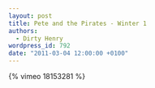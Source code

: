 ```yaml
---
layout: post
title: Pete and the Pirates - Winter 1
authors:
  - Dirty Henry
wordpress_id: 792
date: "2011-03-04 12:00:00 +0100"
---
```


{% vimeo 18153281 %}
